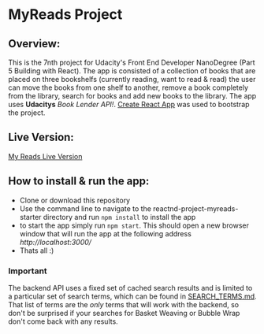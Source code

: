 # MyReads Project 
## Overview:
This is the 7nth project for Udacity's Front End Developer NanoDegree (Part 5 Building with React).
The app is consisted of a collection of books that are placed on three bookshelfs (currently reading, want to read & read) the user can move the books from one shelf to another, remove a book completely from the library, search for books and add new books to the library. The app uses **Udacitys** *Book Lender API!*. [Create React App](https://github.com/facebookincubator/create-react-app) was used to bootstrap the project.

## Live Version: 
[My Reads Live Version](https://userrrfriendly.github.io/reactnd-project-myreads-starter/)
## How to install & run the app:
* Clone or download this repository 
* Use the command line to navigate to the reactnd-project-myreads-starter directory and run `npm install` to install the app
* to start the app simply run `npm start`. This should open a new browser window that will run the app at the following address *http://localhost:3000/* 
* Thats all :)


### Important
The backend API uses a fixed set of cached search results and is limited to a particular set of search terms, which can be found in [SEARCH_TERMS.md](SEARCH_TERMS.md). That list of terms are the _only_ terms that will work with the backend, so don't be surprised if your searches for Basket Weaving or Bubble Wrap don't come back with any results.